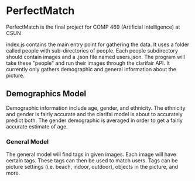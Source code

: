 # PerfectMatch
PerfectMatch is the final project for COMP 469 (Artificial Intelligence) at CSUN 

index.js contains the main entry point for gathering the data. It uses a folder called people with sub-directories of
people. Each people subdirectory should contain images and a .json file named users.json. The program will take these
"people" and run their images through the clarifair API. It currently only gathers demographic and general information
about the picture.

## Demographics Model
Demographic information include age, gender, and ethnicity. The ethnicity and gender is fairly accurate and the clarifai
model is about to accurately predict both. The gender demographic is averaged in order to get a fairly accurate estimate
of age.

### General Model
The general model will find tags in given images. Each image will have certain tags. These tags can then be used to
match users. Tags can be picture settings (i.e. beach, indoor, outdoor), objects in the picture, and more.